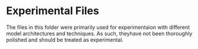 # Experimental Files

The files in this folder were primarily used for experimentaion with different model architectures and techniques. As such, theyhave not been thoroughly polished and should be treated as experimental. 